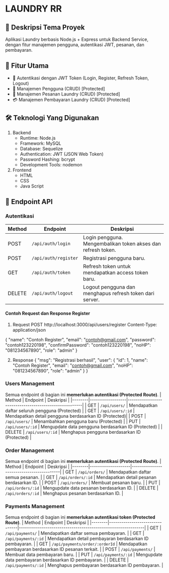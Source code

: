 # LAUNDRY RR
## 📝 Deskripsi Tema Proyek
Aplikasi Laundry berbasis Node.js + Express untuk Backend Service, dengan fitur manajemen pengguna, autentikasi JWT, pesanan, dan pembayaran.

## 🚀 Fitur Utama
- 🔑 Autentikasi dengan JWT Token (Login, Register, Refresh Token, Logout)
- 👤 Manajemen Pengguna (CRUD) [Protected]
- 🧺 Manajemen Pesanan Laundry (CRUD) [Protected]
- 💳 Manajemen Pembayaran Laundry (CRUD) [Protected]

## 🛠️ Teknologi Yang Digunakan
1. Backend
   - Runtime: Node.js
   - Framework: MySQL
   - Database: Sequelize
   - Authentication: JWT (JSON Web Token)
   - Password Hashing: bcrypt
   - Development Tools: nodemon
3. Frontend
   - HTML
   - CSS
   - Java Script

## 🔑 Endpoint API
### Autentikasi
| Method | Endpoint            | Deskripsi                                                              |
|--------|---------------------|------------------------------------------------------------------------|
| POST   | `/api/auth/login`   | Login pengguna. Mengembalikan token akses dan refresh token.            |
| POST   | `/api/auth/register`| Registrasi pengguna baru.                                              |
| GET    | `/api/auth/token`   | Refresh token untuk mendapatkan access token baru.                     |
| DELETE | `/api/auth/logout`  | Logout pengguna dan menghapus refresh token dari server.               |
#### Contoh Request dan Response Register
1. Request
POST http://localhost:3000/api/users/register
Content-Type: application/json

{
  "name": "Contoh Register",
  "email": "contoh@gmail.com",
  "password": "contoh123220198",
  "confirmPassword": "contoh123220198",
  "noHP": "081234567890",
  "role": "admin"
}

2. Response
{
  "msg": "Registrasi berhasil",
  "user": {
    "id": 1,
    "name": "Contoh Register",
    "email": "contoh@gmail.com",
    "noHP": "081234567890",
    "role": "admin"
  }
}


### Users Management
Semua endpoint di bagian ini **memerlukan autentikasi (Protected Route)**.
| Method | Endpoint         | Deskripsi                                              |
|--------|------------------|-------------------------------------------------------|
| GET    | `/api/users/`    | Mendapatkan daftar seluruh pengguna (Protected)       |
| GET    | `/api/users/:id` | Mendapatkan detail pengguna berdasarkan ID (Protected)|
| POST   | `/api/users/`    | Menambahkan pengguna baru (Protected)                 |
| PUT    | `/api/users/:id` | Mengupdate data pengguna berdasarkan ID (Protected)   |
| DELETE | `/api/users/:id` | Menghapus pengguna berdasarkan ID (Protected)         |

### Order Management
Semua endpoint di bagian ini **memerlukan autentikasi (Protected Route)**.
| Method | Endpoint           | Deskripsi                                |
|--------|--------------------|------------------------------------------|
| GET    | `/api/orders/`     | Mendapatkan daftar semua pesanan.       |
| GET    | `/api/orders/:id`  | Mendapatkan detail pesanan berdasarkan ID. |
| POST   | `/api/orders/`     | Membuat pesanan baru.                   |
| PUT    | `/api/orders/:id`  | Mengupdate data pesanan berdasarkan ID. |
| DELETE | `/api/orders/:id`  | Menghapus pesanan berdasarkan ID.       |

### Payments Management
Semua endpoint di bagian ini **memerlukan autentikasi token (Protected Route)**.
| Method | Endpoint                       | Deskripsi                                                     |
|--------|--------------------------------|--------------------------------------------------------------|
| GET    | `/api/payments/`               | Mendapatkan daftar semua pembayaran.                         |
| GET    | `/api/payments/:id`            | Mendapatkan detail pembayaran berdasarkan ID pembayaran.     |
| GET    | `/api/payments/order/:orderId` | Mendapatkan pembayaran berdasarkan ID pesanan terkait.       |
| POST   | `/api/payments/`               | Membuat data pembayaran baru.                                |
| PUT    | `/api/payments/:id`            | Mengupdate data pembayaran berdasarkan ID pembayaran.        |
| DELETE | `/api/payments/:id`            | Menghapus pembayaran berdasarkan ID pembayaran.              |
